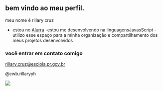 ## bem vindo ao meu perfil.

meu nome é rillary cruz

- estou no [Alurra](https//www.com.br)
-estou me desenvolvendo na linguagensJavasScript
-utilizo esse espaço para a minha organização e compartilhamento dos meus projetos desenvolvidos

### você entrar em contato comigo

rillary.cruz@esciola.pr.gov.br

@cwb.rillaryyh

![](https://media1.tenor.com/m/TM0wRVBJ3tkAAAAC/powerpuff-powerpuff-girls.gif)
